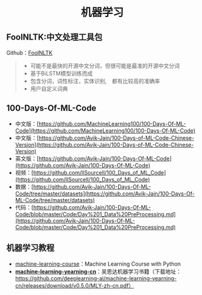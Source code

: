 <h1 align="center">机器学习</h1>

## FoolNLTK:中文处理工具包
Github：[FoolNLTK](https://github.com/rockyzhengwu/FoolNLTK)

>* 可能不是最快的开源中文分词，但很可能是最准的开源中文分词
>* 基于BiLSTM模型训练而成
>* 包含分词，词性标注，实体识别,　都有比较高的准确率
>* 用户自定义词典

## 100-Days-Of-ML-Code
* 中文版：[https://github.com/MachineLearning100/100-Days-Of-ML-Code](https://github.com/MachineLearning100/100-Days-Of-ML-Code)
* 中文版：[https://github.com/Avik-Jain/100-Days-of-ML-Code-Chinese-Version](https://github.com/Avik-Jain/100-Days-of-ML-Code-Chinese-Version)
* 英文版：[https://github.com/Avik-Jain/100-Days-Of-ML-Code](https://github.com/Avik-Jain/100-Days-Of-ML-Code)
* 视频：[https://github.com/llSourcell/100_Days_of_ML_Code](https://github.com/llSourcell/100_Days_of_ML_Code)
* 数据：[https://github.com/Avik-Jain/100-Days-Of-ML-Code/tree/master/datasets](https://github.com/Avik-Jain/100-Days-Of-ML-Code/tree/master/datasets)
* 代码：[https://github.com/Avik-Jain/100-Days-Of-ML-Code/blob/master/Code/Day%201_Data%20PreProcessing.md](https://github.com/Avik-Jain/100-Days-Of-ML-Code/blob/master/Code/Day%201_Data%20PreProcessing.md)

## 机器学习教程
* [machine-learning-course](https://github.com/machinelearningmindset/machine-learning-course)：Machine Learning Course with Python 
* **[machine-learning-yearning-cn](https://github.com/deeplearning-ai/machine-learning-yearning-cn)**：吴恩达机器学习书籍（下载地址：https://github.com/deeplearning-ai/machine-learning-yearning-cn/releases/download/v0.5.0/MLY-zh-cn.pdf）

